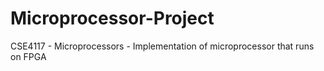 # Microprocessor-Project
CSE4117 - Microprocessors - Implementation of microprocessor that runs on FPGA
